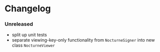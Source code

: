 # Changelog

### Unreleased

- split up unit tests
- separate viewing-key-only functionality from `NocturneSigner` into new class `NocturneViewer`